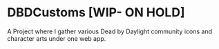 # DBDCustoms [WIP- ON HOLD]
A Project where I gather various Dead by Daylight community icons and character arts under one web app.
